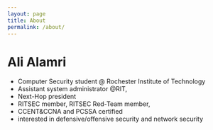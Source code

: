 ```yaml
---
layout: page
title: About
permalink: /about/
---
```


# Ali Alamri

- Computer Security student @ Rochester Institute of Technology
- Assistant system administrator @RIT, 
- Next-Hop president
- RITSEC member, RITSEC Red-Team member, 
- CCENT\&CCNA and PCSSA certified
- interested in defensive/offensive security and network security 
